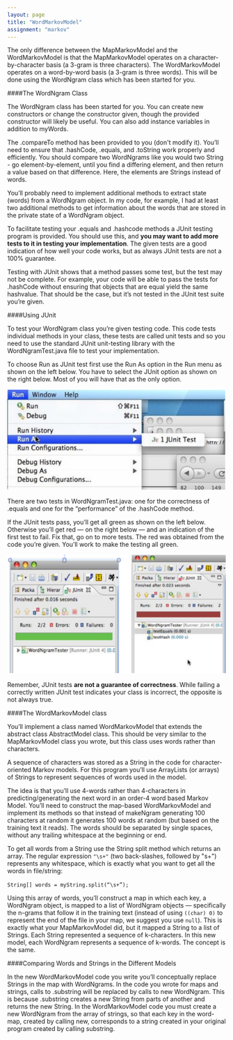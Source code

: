 ```yaml
---
layout: page
title: "WordMarkovModel"
assignment: "markov"
---
```


The only difference between the MapMarkovModel and the WordMarkovModel is that the MapMarkovModel operates on a character-by-character basis (a 3-gram is three characters). The WordMarkovModel operates on a word-by-word basis (a 3-gram is three words). This will be done using the WordNgram class which has been started for you. 

####The WordNgram Class

The WordNgram class has been started for you. You can create new constructors or change the constructor given, though the provided constructor will likely be useful. You can also add instance variables in addition to myWords.

The .compareTo method has been provided to you (don't modify it). You’ll need to ensure that .hashCode, .equals, and .toString work properly and efficiently. You should compare two WordNgrams like you would two String - go element-by-element, until you find a differing element, and then return a value based on that difference. Here, the elements are Strings instead of words. 

You’ll probably need to implement additional methods to extract state (words) from a WordNgram object. In my code, for example, I had at least two additional methods to get information about the words that are stored in the private state of a WordNgram object. 

To facilitate testing your .equals and .hashcode methods a JUnit testing program is provided. You should use this, and <b>you may want to add more tests to it in testing your implementation</b>. The given tests are a good indication of how well your code works, but as always JUnit tests are not a 100% guarantee. 

Testing with JUnit shows that a method passes some test, but the test may not be complete. For example, your code will be able to pass the tests for .hashCode without ensuring that objects that are equal yield the same hashvalue. That should be the case, but it’s not tested in the JUnit test suite you’re given. 

####Using JUnit

To test your WordNgram class you’re given testing code. This code tests individual methods in your class, these tests are called unit tests and so you need to use the standard JUnit unit-testing library with the WordNgramTest.java file to test your implementation.

To choose Run as JUnit test first use the Run As option in the Run menu as shown on the left below. You have to select the JUnit option as shown on the right below. Most of you will have that as the only option.

<img src="img/junit_example1.PNG" alt="Run as JUnit">

There are two tests in WordNgramTest.java: one for the correctness of .equals and one for the “performance” of the .hashCode method.

If the JUnit tests pass, you’ll get all green as shown on the left below. Otherwise you’ll get red — on the right below — and an indication of the first test to fail. Fix that, go on to more tests. The red was obtained from the code you’re given. You’ll work to make the testing all green.

<img src="img/junit_example2.PNG" alt="All green vs red">

Remember, JUnit tests <b>are not a guarantee of correctness</b>. While failing a correctly written JUnit test indicates your class is incorrect, the opposite is not always true.

####The WordMarkovModel class

You’ll implement a class named WordMarkovModel that extends the abstract class AbstractModel class. This should be very similar to the MapMarkovModel class you wrote, but this class uses words rather than characters. 

A sequence of characters was stored as a String in the code for character-oriented Markov models. For this program you’ll use ArrayLists (or arrays) of Strings to represent sequences of words used in the model. 

The idea is that you’ll use 4-words rather than 4-characters in predicting/generating the next word in an order-4 word based Markov Model. You’ll need to construct the map-based WordMarkovModel and implement its methods so that instead of makeNgram generating 100 characters at random it generates 100 words at random (but based on the training text it reads). The words should be separated by single spaces, without any trailing whitespace at the beginning or end.

To get all words from a String use the String split method which returns an array. The regular expression <code>"\\s+"</code> (two back-slashes, followed by "s+") represents any whitespace, which is exactly what you want to get all the words in file/string:

<code>String[] words = myString.split(“\\s+”); </code>

Using this array of words, you’ll construct a map in which each key, a WordNgram object, is mapped to a list of WordNgram objects — specifically the n-grams that follow it in the training text (instead of using <code>((char) 0)</code> to represent the end of the file in your map, we suggest you use <code>null</code>). This is exactly what your MapMarkovModel did, but it mapped a String to a list of Strings. Each String represented a sequence of k-characters. In this new model, each WordNgram represents a sequence of k-words. The concept is the same. 

####Comparing Words and Strings in the Different Models

In the new WordMarkovModel code you write you’ll conceptually replace Strings in the map with WordNgrams. In the code you wrote for maps and strings, calls to .substring will be replaced by calls to new WordNgram. This is because .substring creates a new String from parts of another and returns the new String. In the WordMarkovModel code you must create a new WordNgram from the array of strings, so that each key in the word-map, created by calling new, corresponds to a string created in your original program created by calling substring.
